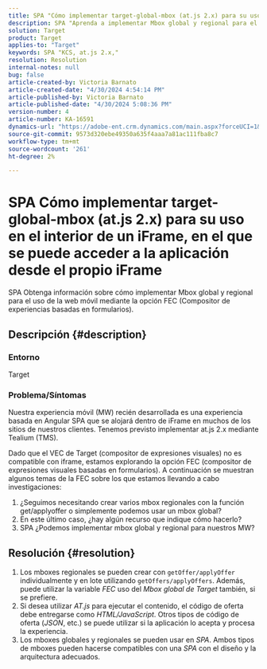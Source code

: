 ```yaml
---
title: SPA "Cómo implementar target-global-mbox (at.js 2.x) para su uso en el interior del iFrame"
description: SPA "Aprenda a implementar Mbox global y regional para el servicio de Web móvil de los usuarios de Internet de los".
solution: Target
product: Target
applies-to: "Target"
keywords: SPA "KCS, at.js 2.x,"
resolution: Resolution
internal-notes: null
bug: false
article-created-by: Victoria Barnato
article-created-date: "4/30/2024 4:54:14 PM"
article-published-by: Victoria Barnato
article-published-date: "4/30/2024 5:08:36 PM"
version-number: 4
article-number: KA-16591
dynamics-url: "https://adobe-ent.crm.dynamics.com/main.aspx?forceUCI=1&pagetype=entityrecord&etn=knowledgearticle&id=1c467844-1207-ef11-9f89-000d3a31b84a"
source-git-commit: 9573d320ebe49350a635f4aaa7a81ac111fba8c7
workflow-type: tm+mt
source-wordcount: '261'
ht-degree: 2%

---
```


# SPA Cómo implementar target-global-mbox (at.js 2.x) para su uso en el interior de un iFrame, en el que se puede acceder a la aplicación desde el propio iFrame


SPA Obtenga información sobre cómo implementar Mbox global y regional para el uso de la web móvil mediante la opción FEC (Compositor de experiencias basadas en formularios).

## Descripción {#description}


### <b>Entorno</b>

Target



### <b>Problema/Síntomas</b>

Nuestra experiencia móvil (MW) recién desarrollada es una experiencia basada en Angular SPA que se alojará dentro de iFrame en muchos de los sitios de nuestros clientes. Tenemos previsto implementar at.js 2.x mediante Tealium (TMS).

Dado que el VEC de Target (compositor de expresiones visuales) no es compatible con iframe, estamos explorando la opción FEC (compositor de expresiones visuales basadas en formularios). A continuación se muestran algunos temas de la FEC sobre los que estamos llevando a cabo investigaciones:



1. ¿Seguimos necesitando crear varios mbox regionales con la función get/applyoffer o simplemente podemos usar un mbox global?
2. En este último caso, ¿hay algún recurso que indique cómo hacerlo?
3. SPA ¿Podemos implementar mbox global y regional para nuestros MW?



## Resolución {#resolution}


1. Los mboxes regionales se pueden crear con `getOffer/applyOffer` individualmente y en lote utilizando `getOffers/applyOffers`. Además, puede utilizar la variable *FEC* uso del *Mbox global de Target* también, si se prefiere.
2. Si desea utilizar *AT.js* para ejecutar el contenido, el código de oferta debe entregarse como *HTML/JavaScript*. Otros tipos de código de oferta (*JSON*, etc.) se puede utilizar si la aplicación lo acepta y procesa la experiencia.
3. Los mboxes globales y regionales se pueden usar en *SPA*. Ambos tipos de mboxes pueden hacerse compatibles con una *SPA* con el diseño y la arquitectura adecuados.

